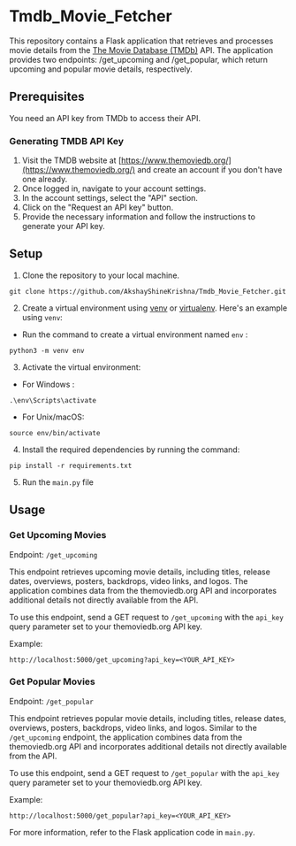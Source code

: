 # Tmdb_Movie_Fetcher
This repository contains a Flask application that retrieves and processes movie details from the [The Movie Database (TMDb)](https://developer.themoviedb.org/docs) API. The application provides two endpoints: /get_upcoming and /get_popular, which return upcoming and popular movie details, respectively.

## Prerequisites
You need an API key from TMDb to access their API.

### Generating TMDB API Key
1. Visit the TMDB website at [https://www.themoviedb.org/](https://www.themoviedb.org/) and create an account if you don't have one already.
2. Once logged in, navigate to your account settings.
3. In the account settings, select the "API" section.
4. Click on the "Request an API key" button.
5. Provide the necessary information and follow the instructions to generate your API key.

## Setup

1. Clone the repository to your local machine.
```
git clone https://github.com/AkshayShineKrishna/Tmdb_Movie_Fetcher.git
```
2. Create a virtual environment using [venv](https://docs.python.org/3/library/venv.html) or [virtualenv](https://pypi.org/project/virtualenv/). Here's an example using `venv`:
  - Run the command to create a virtual environment named `env` : 
```
python3 -m venv env
```
3. Activate the virtual environment:
- For Windows : 
```
.\env\Scripts\activate
```
- For Unix/macOS: 
```
source env/bin/activate
```
4. Install the required dependencies by running the command: 
```
pip install -r requirements.txt
```
5. Run the `main.py` file

## Usage

### Get Upcoming Movies

Endpoint: `/get_upcoming`

This endpoint retrieves upcoming movie details, including titles, release dates, overviews, posters, backdrops, video links, and logos. The application combines data from the themoviedb.org API and incorporates additional details not directly available from the API.

To use this endpoint, send a GET request to `/get_upcoming` with the `api_key` query parameter set to your themoviedb.org API key.

Example: 
```
http://localhost:5000/get_upcoming?api_key=<YOUR_API_KEY>
```

### Get Popular Movies

Endpoint: `/get_popular`

This endpoint retrieves popular movie details, including titles, release dates, overviews, posters, backdrops, video links, and logos. Similar to the `/get_upcoming` endpoint, the application combines data from the themoviedb.org API and incorporates additional details not directly available from the API.

To use this endpoint, send a GET request to `/get_popular` with the `api_key` query parameter set to your themoviedb.org API key.

Example: 
```
http://localhost:5000/get_popular?api_key=<YOUR_API_KEY>
``` 

For more information, refer to the Flask application code in `main.py`.
